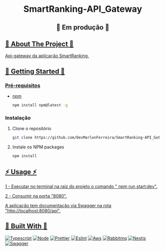 <a name="readme-top"></a>

<h1 align="center">SmartRanking-API_Gateway</h1>

<h2 align="center">🚧 Em produção 🚧</h2>

<!-- ABOUT THE PROJECT -->
<h2 tabindex="-1" dir="auto"><a id="user-content--about-the-project" class="anchor" aria-hidden="true" tabindex="-1" href="#about-the-project">🔭 About The Project 🔭</h2>

Api-gateway da aplicação SmartRanking.

<!-- GETTING STARTED -->
<h2 tabindex="-1" dir="auto"><a id="getting-started" class="anchor" aria-hidden="true" tabindex="-1" href="#getting-started">🚀 Getting Started 🚀</h2>


### Pré-requisitos

- npm

  ```sh
  npm install npm@latest -g
  ```

### Instalação

1. Clone o repositório
   ```sh
   git clone https://github.com/DevMarlonFerreira/SmartRanking-API_Gateway
   ```
2. Instale os NPM packages
   ```sh
   npm install
   ```

<!-- USAGE EXAMPLES -->
<h2 tabindex="-1" dir="auto"><a id="user-content--usage" class="anchor" aria-hidden="true" tabindex="-1" href="#-usage">⚡ Usage ⚡</h2>

1 - Executar no terminal na raiz do projeto o comando " npm run start:dev".

2 - Consumir na porta "8080".

A aplicação tem documentação via Swagger na rota "http://localhost:8080/api".

<h2 tabindex="-1" dir="auto"><a id="user-content--built-with" class="anchor" aria-hidden="true" tabindex="-1" href="#-built-with">🔧 Built With 🔧</h2>

[![Typescript][Typescript.org]][Typescript-url]
[![Node][Node.org]][Node-url]
[![Prettier][prettier.io]][Prettier-url]
[![Eslint][eslint.org]][Eslint-url]
[![Aws][aws.com]][aws-url]
[![Rabbitmq][rabbitmq.io]][rabbitmq-url]
[![Nestjs][nestjs.com]][nestjs-url]
[![Swagger][swagger.io]][swagger-url]

<!-- MARKDOWN LINKS & IMAGES -->
<!-- https://www.markdownguide.org/basic-syntax/#reference-style-links -->

[Node.org]: https://img.shields.io/badge/Node.js-43853D?style=for-the-badge&logo=node.js&logoColor=white
[Node-url]: https://nodejs.org

[Typescript.org]: https://img.shields.io/badge/TypeScript-007ACC?style=for-the-badge&logo=typescript&logoColor=white
[Typescript-url]: https://www.typescriptlang.org

[eslint.org]: https://img.shields.io/badge/eslint-3A33D1?style=for-the-badge&logo=eslint&logoColor=white
[Eslint-url]: https://eslint.org/

[prettier.io]: https://img.shields.io/badge/prettier-1A2C34?style=for-the-badge&logo=prettier&logoColor=F7BA3E
[Prettier-url]: https://prettier.io/

[aws.com]: https://img.shields.io/badge/Amazon_AWS-232F3E?style=for-the-badge&logo=amazon-aws&logoColor=white
[aws-url]: https://aws.amazon.com/pt/

[rabbitmq.io]: https://img.shields.io/badge/rabbitmq-%23FF6600.svg?&style=for-the-badge&logo=rabbitmq&logoColor=white
[rabbitmq-url]: https://rabbitmq.com/

[nestjs.com]: https://img.shields.io/badge/nestjs-%23E0234E.svg?style=for-the-badge&logo=nestjs&logoColor=white
[nestjs-url]: https://nestjs.com/

[swagger.io]: https://img.shields.io/badge/-Swagger-%23Clojure?style=for-the-badge&logo=swagger&logoColor=white
[swagger-url]: https://swagger.io/

